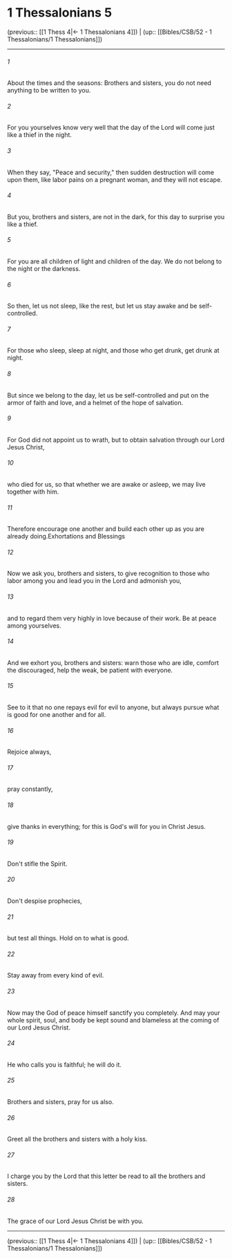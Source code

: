 # 1 Thessalonians 5

(previous:: [[1 Thess 4|← 1 Thessalonians 4]]) | (up:: [[Bibles/CSB/52 - 1 Thessalonians/1 Thessalonians]])

***


###### 1 
About the times and the seasons: Brothers and sisters, you do not need anything to be written to you. 

###### 2 
For you yourselves know very well that the day of the Lord will come just like a thief in the night. 

###### 3 
When they say, "Peace and security," then sudden destruction will come upon them, like labor pains on a pregnant woman, and they will not escape. 

###### 4 
But you, brothers and sisters, are not in the dark, for this day to surprise you like a thief. 

###### 5 
For you are all children of light and children of the day. We do not belong to the night or the darkness. 

###### 6 
So then, let us not sleep, like the rest, but let us stay awake and be self-controlled. 

###### 7 
For those who sleep, sleep at night, and those who get drunk, get drunk at night. 

###### 8 
But since we belong to the day, let us be self-controlled and put on the armor of faith and love, and a helmet of the hope of salvation. 

###### 9 
For God did not appoint us to wrath, but to obtain salvation through our Lord Jesus Christ, 

###### 10 
who died for us, so that whether we are awake or asleep, we may live together with him. 

###### 11 
Therefore encourage one another and build each other up as you are already doing.Exhortations and Blessings 

###### 12 
Now we ask you, brothers and sisters, to give recognition to those who labor among you and lead you in the Lord and admonish you, 

###### 13 
and to regard them very highly in love because of their work. Be at peace among yourselves. 

###### 14 
And we exhort you, brothers and sisters: warn those who are idle, comfort the discouraged, help the weak, be patient with everyone. 

###### 15 
See to it that no one repays evil for evil to anyone, but always pursue what is good for one another and for all. 

###### 16 
Rejoice always, 

###### 17 
pray constantly, 

###### 18 
give thanks in everything; for this is God's will for you in Christ Jesus. 

###### 19 
Don't stifle the Spirit. 

###### 20 
Don't despise prophecies, 

###### 21 
but test all things. Hold on to what is good. 

###### 22 
Stay away from every kind of evil. 

###### 23 
Now may the God of peace himself sanctify you completely. And may your whole spirit, soul, and body be kept sound and blameless at the coming of our Lord Jesus Christ. 

###### 24 
He who calls you is faithful; he will do it. 

###### 25 
Brothers and sisters, pray for us also. 

###### 26 
Greet all the brothers and sisters with a holy kiss. 

###### 27 
I charge you by the Lord that this letter be read to all the brothers and sisters. 

###### 28 
The grace of our Lord Jesus Christ be with you.

***

(previous:: [[1 Thess 4|← 1 Thessalonians 4]]) | (up:: [[Bibles/CSB/52 - 1 Thessalonians/1 Thessalonians]])
